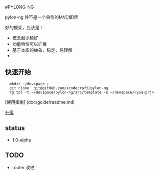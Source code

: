 #PYLONG-NG

pylon-ng 并不是一个典型的MVC框架!

好的框架，应该是：

* 概念越少越好
* 功能特性可以扩展
* 基于本质的抽象，稳定，易理解
* 

## 快速开始
```
  mkdir ~/devspace ;
  git clone  git@github.com/xcodecraft/pylon-ng
  rg tpl -t ~/devspace/pylon-ng/src/template -o ~/devspace/<you-prj>
```

[使用指南] (doc/guide/readme.md)


[ 升级 ](https://github.com/xcodecraft/pylon-ng/blob/master/doc/guide/pylon_upgrade.md)

## status
* 1.0-alpha

## TODO

* router 改进
